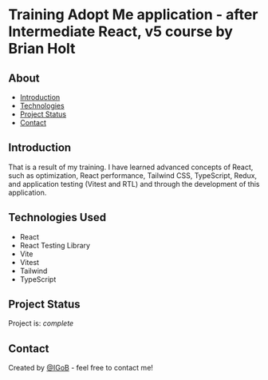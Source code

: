 # Training Adopt Me application - after Intermediate React, v5 course by Brian Holt


## About
* [Introduction](#introduction)
* [Technologies](#technologies-used)
* [Project Status](#project-status)
* [Contact](#contact)


## Introduction
That is a result of my training. I have learned advanced concepts of React, such as optimization, React performance, Tailwind CSS, TypeScript, Redux, and application testing (Vitest and RTL) and through the development of this application.


## Technologies Used
* React
* React Testing Library
* Vite
* Vitest
* Tailwind
* TypeScript
  

## Project Status
Project is: _complete_


## Contact
Created by [@IGoB](https://igobb-portfolio.netlify.app/) - feel free to contact me!
